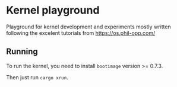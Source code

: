 # Kernel playground
Playground for kernel development and experiments mostly written following the excelent tutorials from https://os.phil-opp.com/

## Running
To run the kernel, you need to install `bootimage` version >= 0.7.3.

Then just run `cargo xrun`.